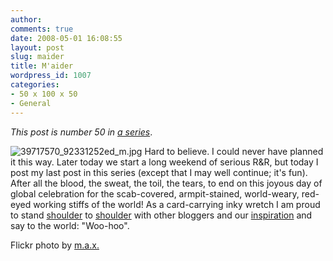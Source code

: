 ```yaml
---
author:
comments: true
date: 2008-05-01 16:08:55
layout: post
slug: maider
title: M'aider
wordpress_id: 1007
categories:
- 50 x 100 x 50
- General
---
```


_This post is number 50 in_ _[a series](http://jeremycherfas.net/category/50-x-100-x-50/)_.

![39717570_92331252ed_m.jpg](/uploads/2008/05/39717570-92331252ed-m.jpg) Hard to believe. I could never have planned it this way. Later today we start a long weekend of serious R&R, but today I post my last post in this series (except that I may well continue; it's fun). After all the blood, the sweat, the toil, the tears, to end on this joyous day of global celebration for the scab-covered, armpit-stained, world-weary, red-eyed working stiffs of the world! As a card-carrying inky wretch I am proud to stand [shoulder](http://bluegirlredstate.typepad.com/blue_girl/5010050_challenge/index.html) to [shoulder](http://wren-o-blue.blogspot.com/search/label/100%20words) with other bloggers and our [inspiration](http://oocradio.blogspot.com/) and say to the world: "Woo-hoo".  

  

Flickr photo by [m.a.x.](http://flickr.com/photos/maxshirley/39717570/)

